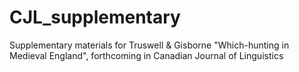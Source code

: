 # CJL_supplementary
Supplementary materials for Truswell &amp; Gisborne "Which-hunting in Medieval England", forthcoming in Canadian Journal of Linguistics
